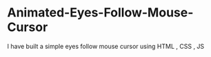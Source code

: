 # Animated-Eyes-Follow-Mouse-Cursor
I have built a simple eyes follow mouse cursor using HTML , CSS , JS

